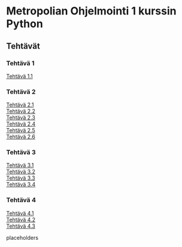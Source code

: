 # Metropolian Ohjelmointi 1 kurssin Python
## Tehtävät
### Tehtävä 1
[Tehtävä 1.1](<Tehtävä 1/Tehtävä_1_1.py>)
### Tehtävä 2
[Tehtävä 2.1](<Tehtävä 2/Tehtävä_2_1.py>)\
[Tehtävä 2.2](<Tehtävä 2/Tehtävä_2_2.py>)\
[Tehtävä 2.3](<Tehtävä 2/Tehtävä_2_3.py>)\
[Tehtävä 2.4](<Tehtävä 2/Tehtävä_2_4.py>)\
[Tehtävä 2.5](<Tehtävä 2/Tehtävä_2_5.py>)\
[Tehtävä 2.6](<Tehtävä 2/Tehtävä_2_6.py>)
### Tehtävä 3
[Tehtävä 3.1](<Tehtävä 3/Tehtävä_3_1.py>)\
[Tehtävä 3.2](<Tehtävä 3/Tehtävä_3_2.py>)\
[Tehtävä 3.3](<Tehtävä 3/Tehtävä_3_3.py>)\
[Tehtävä 3.4](<Tehtävä 3/Tehtävä_3_4.py>)
### Tehtävä 4
[Tehtävä 4.1](<Tehtävä 4/Tehtävä_4_1.py>)\
[Tehtävä 4.2](<Tehtävä 4/Tehtävä_4_2.py>)\
[Tehtävä 4.3](<Tehtävä 4/Tehtävä_4_3.py>)



placeholders